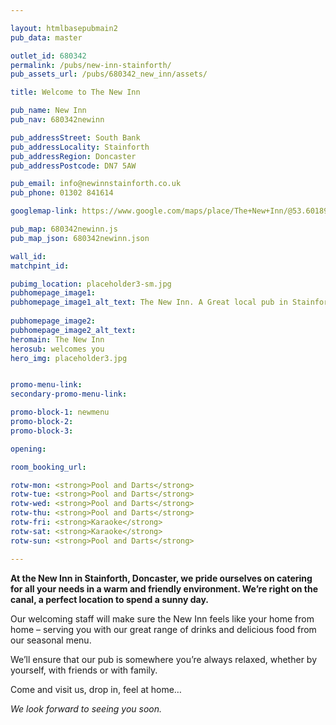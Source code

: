 ```yaml
---

layout: htmlbasepubmain2
pub_data: master

outlet_id: 680342
permalink: /pubs/new-inn-stainforth/
pub_assets_url: /pubs/680342_new_inn/assets/

title: Welcome to The New Inn

pub_name: New Inn
pub_nav: 680342newinn

pub_addressStreet: South Bank
pub_addressLocality: Stainforth
pub_addressRegion: Doncaster
pub_addressPostcode: DN7 5AW

pub_email: info@newinnstainforth.co.uk
pub_phone: 01302 841614

googlemap-link: https://www.google.com/maps/place/The+New+Inn/@53.6018905,-1.032339,17z/data=!4m12!1m6!3m5!1s0x4879107d9dc6d87f:0xf61884185d85aa52!2sThe+New+Inn!8m2!3d53.601857!4d-1.0302372!3m4!1s0x4879107d9dc6d87f:0xf61884185d85aa52!8m2!3d53.601857!4d-1.0302372

pub_map: 680342newinn.js
pub_map_json: 680342newinn.json

wall_id:
matchpint_id:

pubimg_location: placeholder3-sm.jpg
pubhomepage_image1: 
pubhomepage_image1_alt_text: The New Inn. A Great local pub in Stainforth, Doncaster 
 
pubhomepage_image2: 
pubhomepage_image2_alt_text: 
heromain: The New Inn
herosub: welcomes you
hero_img: placeholder3.jpg


promo-menu-link:
secondary-promo-menu-link:

promo-block-1: newmenu
promo-block-2: 
promo-block-3: 

opening: 

room_booking_url: 

rotw-mon: <strong>Pool and Darts</strong> 
rotw-tue: <strong>Pool and Darts</strong> 
rotw-wed: <strong>Pool and Darts</strong> 
rotw-thu: <strong>Pool and Darts</strong> 
rotw-fri: <strong>Karaoke</strong> 
rotw-sat: <strong>Karaoke</strong>
rotw-sun: <strong>Pool and Darts</strong> 

---
```


**At the New Inn in Stainforth, Doncaster, we pride ourselves on catering for all your needs in a warm and friendly environment. We’re right on the canal, a perfect location to spend a sunny day.**

Our welcoming staff will make sure the New Inn feels like your home from home – serving you with our great range of drinks and delicious food from our seasonal menu. 

We’ll ensure that our pub is somewhere you’re always relaxed, whether by yourself, with friends or with family. 

Come and visit us, drop in, feel at home… 

*We look forward to seeing you soon.*





